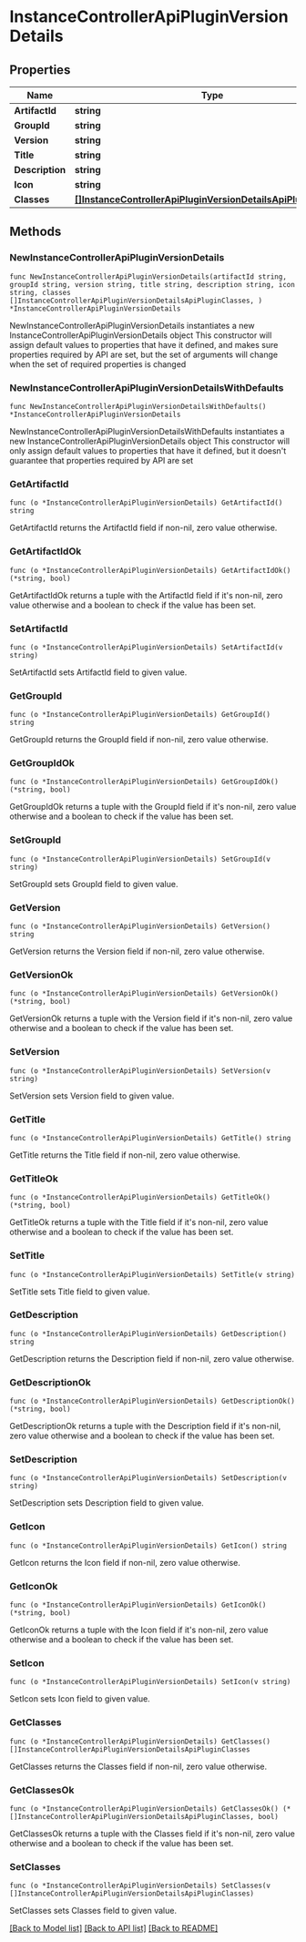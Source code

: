 # InstanceControllerApiPluginVersionDetails

## Properties

Name | Type | Description | Notes
------------ | ------------- | ------------- | -------------
**ArtifactId** | **string** |  | 
**GroupId** | **string** |  | 
**Version** | **string** |  | 
**Title** | **string** |  | 
**Description** | **string** |  | 
**Icon** | **string** |  | 
**Classes** | [**[]InstanceControllerApiPluginVersionDetailsApiPluginClasses**](InstanceControllerApiPluginVersionDetailsApiPluginClasses.md) |  | 

## Methods

### NewInstanceControllerApiPluginVersionDetails

`func NewInstanceControllerApiPluginVersionDetails(artifactId string, groupId string, version string, title string, description string, icon string, classes []InstanceControllerApiPluginVersionDetailsApiPluginClasses, ) *InstanceControllerApiPluginVersionDetails`

NewInstanceControllerApiPluginVersionDetails instantiates a new InstanceControllerApiPluginVersionDetails object
This constructor will assign default values to properties that have it defined,
and makes sure properties required by API are set, but the set of arguments
will change when the set of required properties is changed

### NewInstanceControllerApiPluginVersionDetailsWithDefaults

`func NewInstanceControllerApiPluginVersionDetailsWithDefaults() *InstanceControllerApiPluginVersionDetails`

NewInstanceControllerApiPluginVersionDetailsWithDefaults instantiates a new InstanceControllerApiPluginVersionDetails object
This constructor will only assign default values to properties that have it defined,
but it doesn't guarantee that properties required by API are set

### GetArtifactId

`func (o *InstanceControllerApiPluginVersionDetails) GetArtifactId() string`

GetArtifactId returns the ArtifactId field if non-nil, zero value otherwise.

### GetArtifactIdOk

`func (o *InstanceControllerApiPluginVersionDetails) GetArtifactIdOk() (*string, bool)`

GetArtifactIdOk returns a tuple with the ArtifactId field if it's non-nil, zero value otherwise
and a boolean to check if the value has been set.

### SetArtifactId

`func (o *InstanceControllerApiPluginVersionDetails) SetArtifactId(v string)`

SetArtifactId sets ArtifactId field to given value.


### GetGroupId

`func (o *InstanceControllerApiPluginVersionDetails) GetGroupId() string`

GetGroupId returns the GroupId field if non-nil, zero value otherwise.

### GetGroupIdOk

`func (o *InstanceControllerApiPluginVersionDetails) GetGroupIdOk() (*string, bool)`

GetGroupIdOk returns a tuple with the GroupId field if it's non-nil, zero value otherwise
and a boolean to check if the value has been set.

### SetGroupId

`func (o *InstanceControllerApiPluginVersionDetails) SetGroupId(v string)`

SetGroupId sets GroupId field to given value.


### GetVersion

`func (o *InstanceControllerApiPluginVersionDetails) GetVersion() string`

GetVersion returns the Version field if non-nil, zero value otherwise.

### GetVersionOk

`func (o *InstanceControllerApiPluginVersionDetails) GetVersionOk() (*string, bool)`

GetVersionOk returns a tuple with the Version field if it's non-nil, zero value otherwise
and a boolean to check if the value has been set.

### SetVersion

`func (o *InstanceControllerApiPluginVersionDetails) SetVersion(v string)`

SetVersion sets Version field to given value.


### GetTitle

`func (o *InstanceControllerApiPluginVersionDetails) GetTitle() string`

GetTitle returns the Title field if non-nil, zero value otherwise.

### GetTitleOk

`func (o *InstanceControllerApiPluginVersionDetails) GetTitleOk() (*string, bool)`

GetTitleOk returns a tuple with the Title field if it's non-nil, zero value otherwise
and a boolean to check if the value has been set.

### SetTitle

`func (o *InstanceControllerApiPluginVersionDetails) SetTitle(v string)`

SetTitle sets Title field to given value.


### GetDescription

`func (o *InstanceControllerApiPluginVersionDetails) GetDescription() string`

GetDescription returns the Description field if non-nil, zero value otherwise.

### GetDescriptionOk

`func (o *InstanceControllerApiPluginVersionDetails) GetDescriptionOk() (*string, bool)`

GetDescriptionOk returns a tuple with the Description field if it's non-nil, zero value otherwise
and a boolean to check if the value has been set.

### SetDescription

`func (o *InstanceControllerApiPluginVersionDetails) SetDescription(v string)`

SetDescription sets Description field to given value.


### GetIcon

`func (o *InstanceControllerApiPluginVersionDetails) GetIcon() string`

GetIcon returns the Icon field if non-nil, zero value otherwise.

### GetIconOk

`func (o *InstanceControllerApiPluginVersionDetails) GetIconOk() (*string, bool)`

GetIconOk returns a tuple with the Icon field if it's non-nil, zero value otherwise
and a boolean to check if the value has been set.

### SetIcon

`func (o *InstanceControllerApiPluginVersionDetails) SetIcon(v string)`

SetIcon sets Icon field to given value.


### GetClasses

`func (o *InstanceControllerApiPluginVersionDetails) GetClasses() []InstanceControllerApiPluginVersionDetailsApiPluginClasses`

GetClasses returns the Classes field if non-nil, zero value otherwise.

### GetClassesOk

`func (o *InstanceControllerApiPluginVersionDetails) GetClassesOk() (*[]InstanceControllerApiPluginVersionDetailsApiPluginClasses, bool)`

GetClassesOk returns a tuple with the Classes field if it's non-nil, zero value otherwise
and a boolean to check if the value has been set.

### SetClasses

`func (o *InstanceControllerApiPluginVersionDetails) SetClasses(v []InstanceControllerApiPluginVersionDetailsApiPluginClasses)`

SetClasses sets Classes field to given value.



[[Back to Model list]](../README.md#documentation-for-models) [[Back to API list]](../README.md#documentation-for-api-endpoints) [[Back to README]](../README.md)


